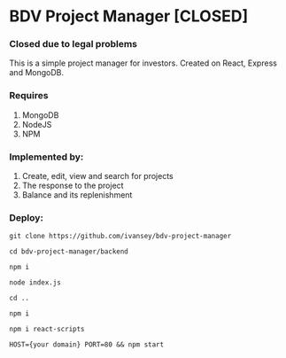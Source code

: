 # BDV Project Manager [CLOSED] 

### Closed due to legal problems

This is a simple project manager for investors. Created on React, Express and MongoDB.

### Requires 

1.  MongoDB
2.  NodeJS
3.  NPM

### Implemented by:

1.  Create, edit, view and search for projects
2.  The response to the project
3.  Balance and its replenishment

### Deploy:

`git clone https://github.com/ivansey/bdv-project-manager`

`cd bdv-project-manager/backend`

`npm i`

`node index.js`

`cd ..`

`npm i`

`npm i react-scripts`

`HOST={your domain} PORT=80 && npm start`
